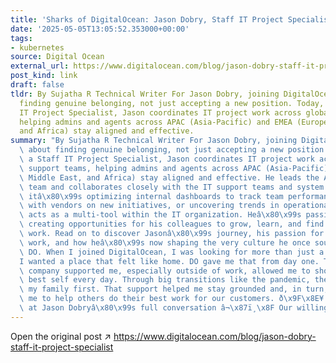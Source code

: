 ```yaml
---
title: 'Sharks of DigitalOcean: Jason Dobry, Staff IT Project Specialist'
date: '2025-05-05T13:05:52.353000+00:00'
tags:
- kubernetes
source: Digital Ocean
external_url: https://www.digitalocean.com/blog/jason-dobry-staff-it-project-specialist
post_kind: link
draft: false
tldr: By Sujatha R Technical Writer For Jason Dobry, joining DigitalOcean was about
  finding genuine belonging, not just accepting a new position. Today, as a Staff
  IT Project Specialist, Jason coordinates IT project work across global support teams,
  helping admins and agents across APAC (Asia-Pacific) and EMEA (Europe, Middle East,
  and Africa) stay aligned and effective.
summary: "By Sujatha R Technical Writer For Jason Dobry, joining DigitalOcean was\
  \ about finding genuine belonging, not just accepting a new position. Today, as\
  \ a Staff IT Project Specialist, Jason coordinates IT project work across global\
  \ support teams, helping admins and agents across APAC (Asia-Pacific) and EMEA (Europe,\
  \ Middle East, and Africa) stay aligned and effective. He leads the Atlassian modernization\
  \ team and collaborates closely with the IT support teams and system admins. Whether\
  \ itâ\x80\x99s optimizing internal dashboards to track team performance, coordinating\
  \ with vendors on new initiatives, or uncovering trends in operational data, Jason\
  \ acts as a multi-tool within the IT organization. Heâ\x80\x99s passionate about\
  \ creating opportunities for his colleagues to grow, learn, and find joy in their\
  \ work. Read on to discover Jasonâ\x80\x99s journey, his passion for purpose-driven\
  \ work, and how heâ\x80\x99s now shaping the very culture he once sought out at\
  \ DO. When I joined DigitalOcean, I was looking for more than just a jobâ\x80\x94\
  I wanted a place that felt like home. DO gave me that from day one. The way the\
  \ company supported me, especially outside of work, allowed me to show up as my\
  \ best self every day. Through big transitions like the pandemic, they always put\
  \ my family first. That support helped me stay grounded and, in turn, empowered\
  \ me to help others do their best work for our customers. ð\x9F\x8E¥ Have a look\
  \ at Jason Dobryâ\x80\x99s full conversation â¬\x87ï¸\x8F Our willingness to experiment."
---
```

Open the original post ↗ https://www.digitalocean.com/blog/jason-dobry-staff-it-project-specialist
